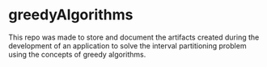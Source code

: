 # greedyAlgorithms
This repo was made to store and document the artifacts created during the development of an application to solve the interval partitioning problem using the concepts of greedy algorithms. 
